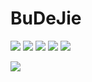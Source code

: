 # BuDeJie

![](http://upload-images.jianshu.io/upload_images/9242195-683d025d682ae0b5.png?imageMogr2/auto-orient/strip%7CimageView2/2/w/1240)
![](http://upload-images.jianshu.io/upload_images/9242195-ad4733d639fd63e2.png?imageMogr2/auto-orient/strip%7CimageView2/2/w/1240)
![](http://upload-images.jianshu.io/upload_images/9242195-2818f9d4d0425462.png?imageMogr2/auto-orient/strip%7CimageView2/2/w/1240)
![](http://upload-images.jianshu.io/upload_images/9242195-cfc7c2d4b7b39299.png?imageMogr2/auto-orient/strip%7CimageView2/2/w/1240)
![](http://upload-images.jianshu.io/upload_images/9242195-bc3289599405edbc.png?imageMogr2/auto-orient/strip%7CimageView2/2/w/1240)

![](http://upload-images.jianshu.io/upload_images/9242195-ba4bb832960feca4.gif?imageMogr2/auto-orient/strip%7CimageView2/2/w/1240)



